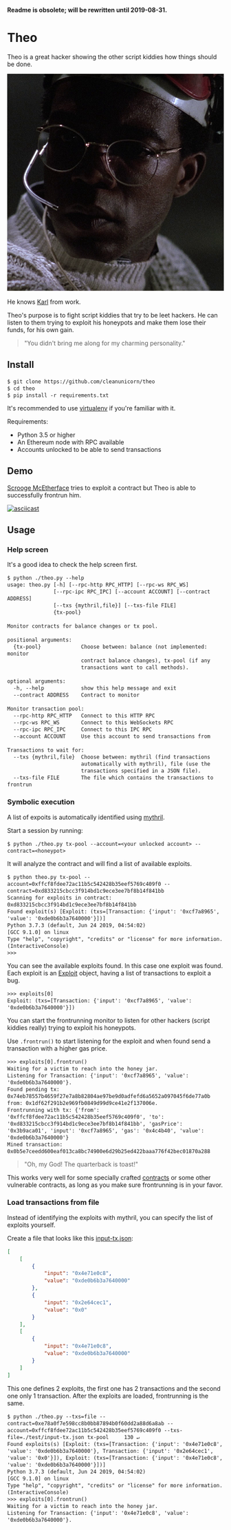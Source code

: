 **Readme is obsolete; will be rewritten until 2019-08-31.**

# Theo

Theo is a great hacker showing the other script kiddies how things should be done.

![Theo](./static/theo-profile.png)

He knows [Karl](https://github.com/cleanunicorn/karl) from work.

Theo's purpose is to fight script kiddies that try to be leet hackers. He can listen to them trying to exploit his honeypots and make them lose their funds, for his own gain.

> "You didn't bring me along for my charming personality."

## Install

```console
$ git clone https://github.com/cleanunicorn/theo
$ cd theo
$ pip install -r requirements.txt
```

It's recommended to use [virtualenv](https://virtualenv.pypa.io/en/latest/) if you're familiar with it.

Requirements: 

- Python 3.5 or higher
- An Ethereum node with RPC available
- Accounts unlocked to be able to send transactions

## Demo

[Scrooge McEtherface](https://github.com/b-mueller/scrooge-mcetherface) tries to exploit a contract but Theo is able to successfully frontrun him.

[![asciicast](https://asciinema.org/a/KVbZpYZee39eWavEwiXMaemPI.svg)](https://asciinema.org/a/KVbZpYZee39eWavEwiXMaemPI)

## Usage

### Help screen

It's a good idea to check the help screen first.

```console
$ python ./theo.py --help
usage: theo.py [-h] [--rpc-http RPC_HTTP] [--rpc-ws RPC_WS]
               [--rpc-ipc RPC_IPC] [--account ACCOUNT] [--contract ADDRESS]
               [--txs {mythril,file}] [--txs-file FILE]
               {tx-pool}

Monitor contracts for balance changes or tx pool.

positional arguments:
  {tx-pool}             Choose between: balance (not implemented: monitor
                        contract balance changes), tx-pool (if any
                        transactions want to call methods).

optional arguments:
  -h, --help            show this help message and exit
  --contract ADDRESS    Contract to monitor

Monitor transaction pool:
  --rpc-http RPC_HTTP   Connect to this HTTP RPC
  --rpc-ws RPC_WS       Connect to this WebSockets RPC
  --rpc-ipc RPC_IPC     Connect to this IPC RPC
  --account ACCOUNT     Use this account to send transactions from

Transactions to wait for:
  --txs {mythril,file}  Choose between: mythril (find transactions
                        automatically with mythril), file (use the
                        transactions specified in a JSON file).
  --txs-file FILE       The file which contains the transactions to frontrun
```

### Symbolic execution

A list of expoits is automatically identified using [mythril](https://github.com/ConsenSys/mythril).

Start a session by running:

```console
$ python ./theo.py tx-pool --account=<your unlocked account> --contract=<honeypot>
```

It will analyze the contract and will find a list of available exploits.

```console
$ python theo.py tx-pool --account=0xffcf8fdee72ac11b5c542428b35eef5769c409f0 --contract=0xd833215cbcc3f914bd1c9ece3ee7bf8b14f841bb                                          
Scanning for exploits in contract: 0xd833215cbcc3f914bd1c9ece3ee7bf8b14f841bb
Found exploit(s) [Exploit: (txs=[Transaction: {'input': '0xcf7a8965', 'value': '0xde0b6b3a7640000'}])]
Python 3.7.3 (default, Jun 24 2019, 04:54:02) 
[GCC 9.1.0] on linux
Type "help", "copyright", "credits" or "license" for more information.
(InteractiveConsole)
>>>
```

You can see the available exploits found. In this case one exploit was found. Each exploit is an [Exploit](https://github.com/cleanunicorn/theo/blob/263dc9f0cd34c4a0904529128c93f30b29eae415/theo/scanner/__init__.py#L9) object, having a list of transactions to exploit a bug.

```console
>>> exploits[0]
Exploit: (txs=[Transaction: {'input': '0xcf7a8965', 'value': '0xde0b6b3a7640000'}])
```

You can start the frontrunning monitor to listen for other hackers (script kiddies really) trying to exploit his honeypots.

Use `.frontrun()` to start listening for the exploit and when found send a transaction with a higher gas price.

```console
>>> exploits[0].frontrun()
Waiting for a victim to reach into the honey jar.
Listening for Transaction: {'input': '0xcf7a8965', 'value': '0xde0b6b3a7640000'}.
Found pending tx: 0x74eb78557b4659f27e7a8b82804ae97be9d0adfefd6a5652a097045f6de77a0b from: 0x1df62f291b2e969fb0849d99d9ce41e2f137006e.
Frontrunning with tx: {'from': '0xffcf8fdee72ac11b5c542428b35eef5769c409f0', 'to': '0xd833215cbcc3f914bd1c9ece3ee7bf8b14f841bb', 'gasPrice': '0x3b9aca01', 'input': '0xcf7a8965', 'gas': '0x4c4b40', 'value': '0xde0b6b3a7640000'}
Mined transaction: 0x0b5e7ceedd600eaf013ca8bc74900e6d29b25ed422baaa776f42bec01870a288
```

> "Oh, my God! The quarterback is toast!"

This works very well for some specially crafted [contracts](./contracts/) or some other vulnerable contracts, as long as you make sure frontrunning is in your favor.

### Load transactions from file

Instead of identifying the exploits with mythril, you can specify the list of exploits yourself.

Create a file that looks like this [input-tx.json](./test/input-tx.json):

```json
[
    [
        {
            "input": "0x4e71e0c8",
            "value": "0xde0b6b3a7640000"
        },
        {
            "input": "0x2e64cec1",
            "value": "0x0"
        }
    ],
    [
        {
            "input": "0x4e71e0c8",
            "value": "0xde0b6b3a7640000"
        }
    ]
]
```

This one defines 2 exploits, the first one has 2 transactions and the second one only 1 transaction. After the exploits are loaded, frontrunning is the same.

```console
$ python ./theo.py --txs=file --contract=0xe78a0f7e598cc8b0bb87894b0f60dd2a88d6a8ab --account=0xffcf8fdee72ac11b5c542428b35eef5769c409f0 --txs-file=./test/input-tx.json tx-pool     130 ↵
Found exploits(s) [Exploit: (txs=[Transaction: {'input': '0x4e71e0c8', 'value': '0xde0b6b3a7640000'}, Transaction: {'input': '0x2e64cec1', 'value': '0x0'}]), Exploit: (txs=[Transaction: {'input': '0x4e71e0c8', 'value': '0xde0b6b3a7640000'}])]
Python 3.7.3 (default, Jun 24 2019, 04:54:02) 
[GCC 9.1.0] on linux
Type "help", "copyright", "credits" or "license" for more information.
(InteractiveConsole)
>>> exploits[0].frontrun()
Waiting for a victim to reach into the honey jar.
Listening for Transaction: {'input': '0x4e71e0c8', 'value': '0xde0b6b3a7640000'}.
```
